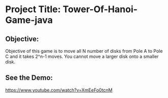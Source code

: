 # Project Title: Tower-Of-Hanoi-Game-java

## Objective:

Objective of this game is to move all N number of disks from Pole A to Pole C and it takes 2^n-1 moves. You cannot move a larger disk onto a smaller disk.


  
## See the Demo: 

https://www.youtube.com/watch?v=XmEeFo0tcnM
